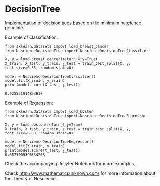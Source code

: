 # DecisionTree

Implementation of decision trees based on the minimum nescience principle.

Example of Classification:

```
from sklearn.datasets import load_breast_cancer
from NescienceDecisionTree import NescienceDecisionTreeClassifier

X, y = load_breast_cancer(return_X_y=True)
X_train, X_test, y_train, y_test = train_test_split(X, y, test_size=0.33, random_state=0)

model = NescienceDecisionTreeClassifier()
model.fit(X_train, y_train)
print(model.score(X_test, y_test))

0.925531914893617
```

Example of Regression:

```
from sklearn.datasets import load_boston
from NescienceDecisionTree import NescienceDecisionTreeRegressor

X, y = load_boston(return_X_y=True)
X_train, X_test, y_train, y_test = train_test_split(X, y, test_size=0.33, random_state=0)

model = NescienceDecisionTreeRegressor()
model.fit(X_train, y_train)
print(model.score(X_test, y_test))
0.6575005396334208
```

Check the accompanying Jupyter Notebook for more examples.

Check http://www.mathematicsunknown.com/ for more information about the Theory of Nescience.
